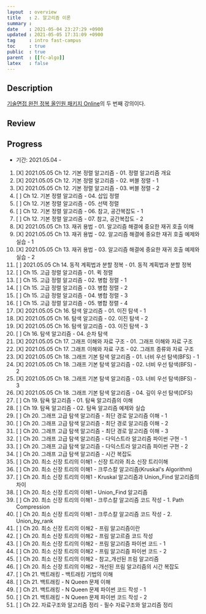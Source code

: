 ```yaml
---
layout  : overview
title   : 2. 알고리즘 이론
summary : 
date    : 2021-05-04 23:27:29 +0900
updated : 2021-05-05 17:31:09 +0900
tag     : intro fast-campus
toc     : true
public  : true
parent  : [[fc-algo]]
latex   : false
---
```


## Description

[기술면접 완전 정복 올인원 패키지 Online](https://fastcampus.co.kr/dev_online_algo)의 두 번째 강의이다.

## Review

## Progress

+ 기간: 2021.05.04 -

1. [X] 2021.05.05 Ch 12. 기본 정렬 알고리즘 - 01. 정렬 알고리즘 개요
1. [X] 2021.05.05 Ch 12. 기본 정렬 알고리즘 - 02. 버블 정렬 - 1
1. [X] 2021.05.05 Ch 12. 기본 정렬 알고리즘 - 03. 버블 정렬 - 2
1. [ ] Ch 12. 기본 정렬 알고리즘 - 04. 삽입 정렬
1. [ ] Ch 12. 기본 정렬 알고리즘 - 05. 선택 정렬
1. [ ] Ch 12. 기본 정렬 알고리즘 - 06. 참고, 공간복잡도 - 1
1. [ ] Ch 12. 기본 정렬 알고리즘 - 07. 참고, 공간복잡도 - 2
1. [X] 2021.05.05 Ch 13. 재귀 용법 - 01. 알고리즘 해결에 중요한 재귀 호출 이해
1. [X] 2021.05.05 Ch 13. 재귀 용법 - 02. 알고리즘 해결에 중요한 재귀 호출 예제와 실습 - 1
1. [X] 2021.05.05 Ch 13. 재귀 용법 - 03. 알고리즘 해결에 중요한 재귀 호출 예제와 실습 - 2
1. [ ] 2021.05.05 Ch 14. 동적 계획법과 분할 정복 - 01. 동적 계획법과 분할 정복
1. [ ] Ch 15. 고급 정렬 알고리즘 - 01. 퀵 정렬
1. [ ] Ch 15. 고급 정렬 알고리즘 - 02. 병합 정렬 - 1
1. [ ] Ch 15. 고급 정렬 알고리즘 - 03. 병합 정렬 - 2
1. [ ] Ch 15. 고급 정렬 알고리즘 - 04. 병합 정렬 - 3
1. [ ] Ch 15. 고급 정렬 알고리즘 - 05. 병합 정렬 - 4
1. [X] 2021.05.05 Ch 16. 탐색 알고리즘 - 01. 이진 탐색 - 1
1. [X] 2021.05.05 Ch 16. 탐색 알고리즘 - 02. 이진 탐색 - 2
1. [X] 2021.05.05 Ch 16. 탐색 알고리즘 - 03. 이진 탐색 - 3
1. [ ] Ch 16. 탐색 알고리즘 - 04. 순차 탐색
1. [X] 2021.05.05 Ch 17. 그래프 이해와 자료 구조 - 01. 그래프 이해와 자료 구조
1. [X] 2021.05.05 Ch 17. 그래프 이해와 자료 구조 - 02. 그래프 종류와 자료 구조
1. [X] 2021.05.05 Ch 18. 그래프 기본 탐색 알고리즘 - 01. 너비 우선 탐색(BFS) - 1
1. [X] 2021.05.05 Ch 18. 그래프 기본 탐색 알고리즘 - 02. 너비 우선 탐색(BFS) - 2
1. [X] 2021.05.05 Ch 18. 그래프 기본 탐색 알고리즘 - 03. 너비 우선 탐색(BFS) - 3
1. [X] 2021.05.05 Ch 18. 그래프 기본 탐색 알고리즘 - 04. 깊이 우선 탐색(DFS)
1. [ ] Ch 19. 탐욕 알고리즘 - 01. 탐욕 알고리즘의 이해
1. [ ] Ch 19. 탐욕 알고리즘 - 02. 탐욕 알고리즘 예제와 실습
1. [ ] Ch 20. 그래프 고급 탐색 알고리즘 - 최단 경로 알고리즘 이해 - 1
1. [ ] Ch 20. 그래프 고급 탐색 알고리즘 - 최단 경로 알고리즘 이해 - 2
1. [ ] Ch 20. 그래프 고급 탐색 알고리즘 - 최단 경로 알고리즘 이해 - 3
1. [ ] Ch 20. 그래프 고급 탐색 알고리즘 - 다익스트라 알고리즘 파이썬 구현 - 1
1. [ ] Ch 20. 그래프 고급 탐색 알고리즘 - 다익스트라 알고리즘 파이썬 구현 - 2
1. [ ] Ch 20. 그래프 고급 탐색 알고리즘 - 시간 복잡도
1. [ ] Ch 20. 최소 신장 트리의 이해1 - 신장 트리와 최소 신장 트리이해
1. [ ] Ch 20. 최소 신장 트리의 이해1 - 크루스칼 알고리즘(Kruskal's Algorithm)
1. [ ] Ch 20. 최소 신장 트리의 이해1 - Kruskal 알고리즘과 Union_Find 알고리즘의 차이
1. [ ] Ch 20. 최소 신장 트리의 이해1 - Union_Find 알고리즘
1. [ ] Ch 20. 최소 신장 트리의 이해1 - 크루스칼 알고리즘 코드 작성 - 1. Path Compression
1. [ ] Ch 20. 최소 신장 트리의 이해1 - 크루스칼 알고리즘 코드 작성 - 2. Union_by_rank
1. [ ] Ch 20. 최소 신장 트리의 이해2 - 프림 알고리즘이란
1. [ ] Ch 20. 최소 신장 트리의 이해2 - 프림 알고르즘 코드 작성
1. [ ] Ch 20. 최소 신장 트리의 이해2 - 프림 알고리즘 파이썬 코드 - 1
1. [ ] Ch 20. 최소 신장 트리의 이해2 - 프림 알고리즘 파이썬 코드 - 2
1. [ ] Ch 20. 최소 신장 트리의 이해2 - 참고_개선된 프림 알고리즘
1. [ ] Ch 20. 최소 신장 트리의 이해2 - 개선된 프림 알고리즘의 시간 복잡도
1. [ ] Ch 21. 백트래킹 - 백트래킹 기법의 이해
1. [ ] Ch 21. 백트래킹 - N Queen 문제 이해
1. [ ] Ch 21. 백트래킹 - N Queen 문제 파이썬 코드 작성 - 1
1. [ ] Ch 21. 백트래킹 - N Queen 문제 파이썬 코드 작성 - 2
1. [ ] Ch 22. 자료구조와 알고리즘 정리 - 필수 자료구조와 알고리즘 정리
